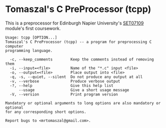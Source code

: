 # Tomaszal's C PreProcessor (tcpp)

This is a preprocessor for Edinburgh Napier University's [SET07109](http://www.modules.napier.ac.uk/Module.aspx?ID=set07109) module's first coursework.

```
Usage: tcpp [OPTION...]
Tomaszal's C PreProcessor (tcpp) -- a program for preprocessing C computer
programming language.

  -c, --keep_comments        Keep the comments instead of removing them
  -i, --input=<file>         Name of the "*.c" input <file>
  -o, --output=<file>        Place output into <file>
  -q, -s, --quiet, --silent  Do not produce any output at all
  -v, --verbose              Produce verbose output
  -?, --help                 Give this help list
      --usage                Give a short usage message
  -V, --version              Print program version

Mandatory or optional arguments to long options are also mandatory or optional
for any corresponding short options.

Report bugs to <mrtomaszal@gmail.com>.
```
